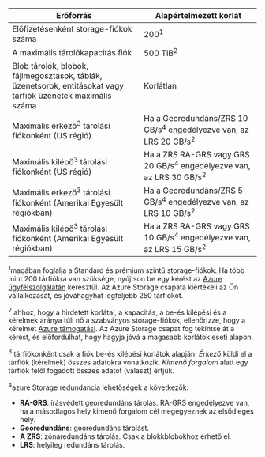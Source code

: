 | Erőforrás | Alapértelmezett korlát |
| --- | --- |
| Előfizetésenként storage-fiókok száma | 200<sup>1</sup> |
| A maximális tárolókapacitás fiók | 500 TiB<sup>2</sup> |
| Blob tárolók, blobok, fájlmegosztások, táblák, üzenetsorok, entitásokat vagy tárfiók üzenetek maximális száma | Korlátlan |
| Maximális érkező<sup>3</sup> tárolási fiókonként (US régió) | Ha a Georedundáns/ZRS 10 GB/s<sup>4</sup> engedélyezve van, az LRS 20 GB/s<sup>2</sup> |
| Maximális kilépő<sup>3</sup> tárolási fiókonként (US régió) | Ha a ZRS RA-GRS vagy GRS 20 GB/s<sup>4</sup> engedélyezve van, az LRS 30 GB/s<sup>2</sup> |
| Maximális érkező<sup>3</sup> tárolási fiókonként (Amerikai Egyesült régiókban) | Ha a Georedundáns/ZRS 5 GB/s<sup>4</sup> engedélyezve van, az LRS 10 GB/s<sup>2</sup> |
| Maximális kilépő<sup>3</sup> tárolási fiókonként (Amerikai Egyesült régiókban) | Ha a ZRS RA-GRS vagy GRS 10 GB/s<sup>4</sup> engedélyezve van, az LRS 15 GB/s<sup>2</sup> |

<sup>1</sup>magában foglalja a Standard és prémium szintű storage-fiókok. Ha több mint 200 tárfiókra van szüksége, nyújtson be egy kérést az [Azure ügyfélszolgálatán](https://azure.microsoft.com/support/faq/) keresztül. Az Azure Storage csapata kiértékeli az Ön vállalkozását, és jóváhagyhat legfeljebb 250 tárfiókot. 

<sup>2</sup> ahhoz, hogy a hirdetett korlátai, a kapacitás, a be-és kilépési és a kérelmek aránya túli nő a szabványos storage-fiókok, ellenőrizze, hogy a kérelmet [Azure támogatási](https://azure.microsoft.com/support/faq/). Az Azure Storage csapat fog tekintse át a kérést, és előfordulhat, hogy hagyja jóvá a magasabb korlátok eseti alapon.

<sup>3</sup> tárfiókonként csak a fiók be-és kilépési korlátok alapján. *Érkező* küldi el a tárfiók (kérelmek) összes adatokra vonatkozik. *Kimenő forgalom* alatt egy tárfiók felől fogadott összes adatot (választ) értjük.  

<sup>4</sup>azure Storage redundancia lehetőségek a következők:
* **RA-GRS**: írásvédett georedundáns tárolás. RA-GRS engedélyezve van, ha a másodlagos hely kimenő forgalom cél megegyeznek az elsődleges hely.
* **Georedundáns**: georedundáns tárolást. 
* **A ZRS**: zónaredundáns tárolás. Csak a blokkblobokhoz érhető el. 
* **LRS**: helyileg redundáns tárolás. 